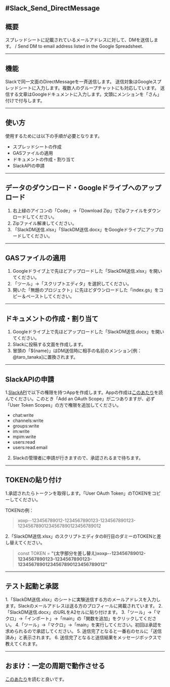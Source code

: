 #Slack_Send_DirectMessage
---
## 概要
スプレッドシートに記載されているメールアドレスに対して、DMを送信します。 / Send DM to email address listed in the Google Spreadsheet.

---
## 機能
Slackで同一文面のDirectMessageを一斉送信します。
送信対象はGoogleスプレッドシートに入力します。複数人のグループチャットにも対応しています。
送信する文章はGoogleドキュメントに入力します。文頭にメンションを「さん」付けで付与します。

---
## 使い方
使用するためには以下の手順が必要となります。
 * スプレッドシートの作成
 * GASファイルの適用
 * ドキュメントの作成・割り当て
 * SlackAPIの申請


---
## データのダウンロード・Googleドライブへのアップロード
1. 右上緑のアイコンの「Code」→「Download Zip」でZipファイルをダウンロードしてください。
2. Zipファイル解凍してください。
3. 「SlackDM送信.xlsx」「SlackDM送信.docx」をGoogleドライブにアップロードしてください。

---
## GASファイルの適用
1. Googleドライブ上で先ほどアップロードした「SlackDM送信.xlsx」を開いてください。
2. 「ツール」→「スクリプトエディタ」を選択してください。
3. 開いた「無題のプロジェクト」に先ほどダウンロードした「index.gs」をコピー＆ペーストしてください。

---
## ドキュメントの作成・割り当て
1. Googleドライブ上で先ほどアップロードした「SlackDM送信.docx」を開いてください。
2. Slackに投稿する文面を作成します。
3. 冒頭の「${name}」はDM送信時に相手の名前のメンション[例：@taro_tanaka]に置換されます。

---
## SlackAPIの申請
1.[SlackAPI](https://api.slack.com/apps)で以下の権限を持つAppを作成します。Appの作成は[このあたり](https://qiita.com/yuukiw00w/items/94e4495fc593cfbda45c)を読んでください。このとき「Add an OAuth Scope」が二つありますが、必ず「User Token Scopes」の方で権限を追加してください。


* chat:write
* channels:write
* groups:write
* im:write
* mpim:write
* users:read
* users:read.email

2. Slackの管理者に申請が行きますので、承認されるまで待ちます。

---
## TOKENの貼り付け
1.承認されたらトークンを取得します。「User OAuth Token」のTOKENをコピーしてください。

TOKENの例：
>xoxp--123456789012-1234567890123-1234567890123-12345678901234567890123456789012

2.「SlackDM送信.xlsx」のスクリプトエディタの8行目のダミーのTOKENと差し替えてください。

> const TOKEN = **"(太字部分を差し替え)xoxp--123456789012-1234567890123-1234567890123-12345678901234567890123456789012"**

---
## テスト起動と承認

1.「SlackDM送信.xlsx」のシートに実験送信する方のメールアドレスを入力します。Slackのメールアドレスは送る方のプロフィールに掲載されています。
2.「SlackDM送信.docx」のURLをA2セルに貼り付けます。
3.「ツール」→「マクロ」→「インポート」→「main」の「関数を追加」をクリックしてください。
4.「ツール」→「マクロ」→「main」を実行してください。初回は承認を求められるので承認してください。
5. 送信完了となると一番右のセルに「送信済み」と表示されます。
6. 送信完了となると送信結果をメッセージボックスで教えてくれます。

---
## おまけ：一定の周期で動作させる
[このあたり](https://tonari-it.com/gas-timed-driven-trigger/)を読むと良いです。
